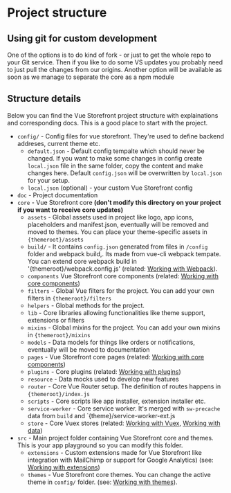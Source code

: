 # Project structure

## Using git for custom development

One of the options is to do kind of fork - or just to get the whole repo to your Git service. Then if you like to do some VS updates you probably need to just pull the changes from our origins. Another option will be available as soon as we manage to separate the core as a npm module

## Structure details

Below you can find the Vue Storefront project structure with explainations and corresponding docs. This is a good place to start with the project.

* `config/` - Config files for vue storefront. They're used to define backend addreses, current theme etc.
  * `default.json` - Default config tempalte which should never be changed. If you want to make some changes in config create `local.json` file in the same folder, copy the content and make changes here. Default `config.json` will be overwritten by `local.json` for your setup.
  * `local.json` (optional) - your custom Vue Storefront config
* `doc` - Project documentation
* `core` - Vue Storefront core <b>(don't modify this directory on your project if you want to receive core updates)</b>
  * `assets` - Global assets used in project like logo, app icons, placeholders and manifest.json, eventually will be removed and moved to themes. You can place your theme-specific assets in `{themeroot}/assets`
  * `build/` -  It contains `config.json` generated from files in `/config` folder and webpack build,. Its made from vue-cli webpack tempate. You can extend core webpack build in '{themeroot}/webpack.config.js' (related: [Working with Webpack](https://github.com/DivanteLtd/vue-storefront/blob/master/doc/Working%20with%20webpack.md)).
  * `components` Vue Storefront core components (related: [Working with core components](https://github.com/DivanteLtd/vue-storefront/blob/master/doc/components/Working%20with%20components.md))
  * `filters` - Global Vue filters for the project. You can add your own filters in `{themeroot}/filters`
  * `helpers` - Global methods for the project.
  * `lib` - Core libraries allowing functionalities like theme support, extensions or filters
  * `mixins` - Global mixins for the project. You can add your own mixins in `{themeroot}/mixins`
  * `models` - Data models for things like orders or notifications, eventually will be moved to documentation
  * `pages` - Vue Storefront core pages (related: [Working with core components](https://github.com/DivanteLtd/vue-storefront/blob/master/doc/components/Working%20with%20components.md))
  * `plugins` - Core plugins (related: [Working with plugins](https://github.com/DivanteLtd/vue-storefront/blob/master/doc/Working%20with%20plugins.md))
  * `resource` - Data mocks used to develop new features
  * `router` - Core Vue Router setup. The definition of routes happens in `{themeroot}/index.js`
  * `scripts` - Core scripts like app installer, extension installer etc.
  * `service-worker` - Core service worker. It's merged with `sw-precache` data from `build` and `{theme}/service-worker-ext.js
  * `store` - Core Vuex stores (related: [Working with Vuex](https://github.com/DivanteLtd/vue-storefront/blob/master/doc/data/Working%20with%20Vuex.md), [Working with data](https://github.com/DivanteLtd/vue-storefront/blob/master/doc/Working%20with%20data.md))
* `src` - Main project folder containing Vue Storefront core and themes. This is your app playground so you can modify this folder.
  * `extensions` - Custom extensions made for Vue Storefront like integration with MailChimp or support for Google Analytics) (see: [Working with extensions](https://github.com/DivanteLtd/vue-storefront/blob/master/doc/extensions/Working%20with%20extensions.md))
  * `themes` - Vue Storefront core themes. You can change the active theme in `config/` folder. (see: [Working with themes](https://github.com/DivanteLtd/vue-storefront/blob/master/doc/themes/Working%20with%20themes.md)).

